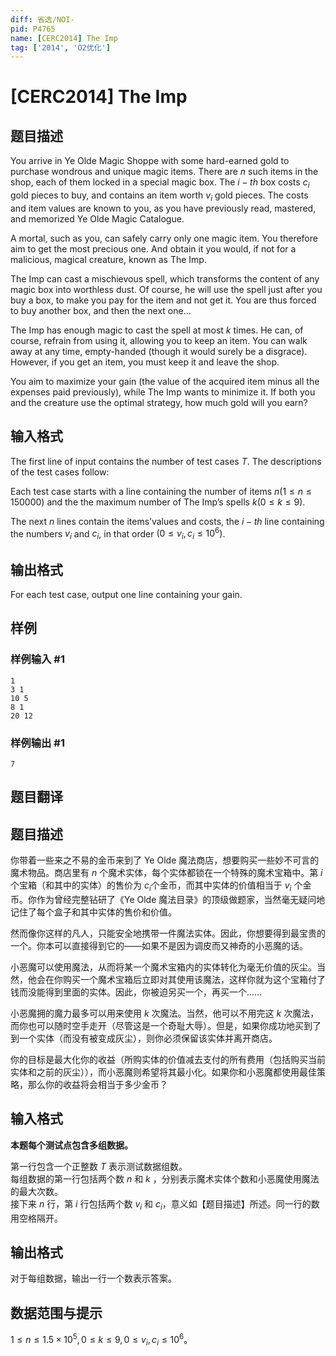 ```yaml
---
diff: 省选/NOI-
pid: P4765
name: [CERC2014] The Imp
tag: ['2014', 'O2优化']
---
```

# [CERC2014] The Imp
## 题目描述

You arrive in Ye Olde Magic Shoppe with some hard-earned gold to purchase wondrous and unique magic items. There are $n$ such items in the shop, each of them locked in a special magic box. The $i-th$ box costs $c_i$ gold pieces to buy, and contains an item worth $v_i$ gold pieces. The costs and item values are known to you, as you have previously read, mastered, and memorized Ye Olde Magic Catalogue.

A mortal, such as you, can safely carry only one magic item. You therefore aim to get the most precious one. And obtain it you would, if not for a malicious, magical creature, known as The Imp.

The Imp can cast a mischievous spell, which transforms the content of any magic box into worthless dust. Of course, he will use the spell just after you buy a box, to make you pay for the item and not get it. You are thus forced to buy another box, and then the next one...

The Imp has enough magic to cast the spell at most $k$ times. He can, of course, refrain from using it, allowing you to keep an item. You can walk away at any time, empty-handed (though it would surely be a disgrace). However, if you get an item, you must keep it and leave the shop.

You aim to maximize your gain (the value of the acquired item minus all the expenses paid previously), while The Imp wants to minimize it. If both you and the creature use the optimal strategy, how much gold will you earn?
## 输入格式

The first line of input contains the number of test cases $T$. The descriptions of
the test cases follow:

Each test case starts with a line containing the number of items $n(1 \le n \le 150 000)$ and the the maximum number of The Imp’s spells $k(0 \le k \le 9)$. 

The next $n$ lines contain the items’values and costs, the $i-th$ line containing the numbers $v_i$ and $c_i$, in that order $(0 \le v_i, c_i \le 10^6)$.

## 输出格式

For each test case, output one line containing your gain.
## 样例

### 样例输入 #1
```
1
3 1
10 5
8 1
20 12
```
### 样例输出 #1
```
7
```
## 题目翻译

## 题目描述

你带着一些来之不易的金币来到了 Ye Olde 魔法商店，想要购买一些妙不可言的魔术物品。商店里有 $n$ 个魔术实体，每个实体都锁在一个特殊的魔术宝箱中。第 $i$ 个宝箱（和其中的实体）的售价为 $c_i$个金币，而其中实体的价值相当于 $v_i$ 个金币。你作为曾经完整钻研了《Ye Olde 魔法目录》的顶级做题家，当然毫无疑问地记住了每个盒子和其中实体的售价和价值。

然而像你这样的凡人，只能安全地携带一件魔法实体。因此，你想要得到最宝贵的一个。你本可以直接得到它的——如果不是因为调皮而又神奇的小恶魔的话。

小恶魔可以使用魔法，从而将某一个魔术宝箱内的实体转化为毫无价值的灰尘。当然，他会在你购买一个魔术宝箱后立即对其使用该魔法，这样你就为这个宝箱付了钱而没能得到里面的实体。因此，你被迫另买一个，再买一个……

小恶魔拥的魔力最多可以用来使用 $k$ 次魔法。当然，他可以不用完这 $k$ 次魔法，而你也可以随时空手走开（尽管这是一个奇耻大辱）。但是，如果你成功地买到了到一个实体（而没有被变成灰尘），则你必须保留该实体并离开商店。

你的目标是最大化你的收益（所购实体的价值减去支付的所有费用（包括购买当前实体和之前的灰尘）），而小恶魔则希望将其最小化。如果你和小恶魔都使用最佳策略，那么你的收益将会相当于多少金币？

## 输入格式

**本题每个测试点包含多组数据。**

第一行包含一个正整数 $T$ 表示测试数据组数。  
每组数据的第一行包括两个数 $n$ 和 $k$ ，分别表示魔术实体个数和小恶魔使用魔法的最大次数。  
接下来 $n$ 行，第 $i$ 行包括两个数 $v_i$ 和 $c_i$，意义如【题目描述】所述。同一行的数用空格隔开。

## 输出格式

对于每组数据，输出一行一个数表示答案。

## 数据范围与提示

$1\le n\le1.5\times10^5,0\le k\le9,0\le v_i,c_i\le10^6$。
